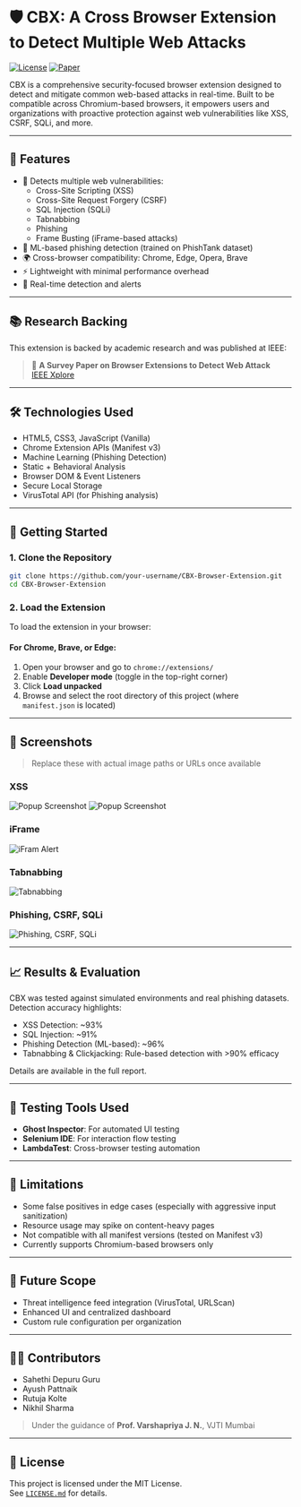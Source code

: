 # 🛡️ CBX: A Cross Browser Extension to Detect Multiple Web Attacks

[![License](https://img.shields.io/badge/license-MIT-blue.svg)](LICENSE)
[![Paper](https://img.shields.io/badge/IEEE-Publication-blue)](https://ieeexplore.ieee.org/document/10306729)

CBX is a comprehensive security-focused browser extension designed to detect and mitigate common web-based attacks in real-time. Built to be compatible across Chromium-based browsers, it empowers users and organizations with proactive protection against web vulnerabilities like XSS, CSRF, SQLi, and more.

---

## 📌 Features

- 🔐 Detects multiple web vulnerabilities:
  - Cross-Site Scripting (XSS)
  - Cross-Site Request Forgery (CSRF)
  - SQL Injection (SQLi)
  - Tabnabbing
  - Phishing
  - Frame Busting (iFrame-based attacks)
- 🧠 ML-based phishing detection (trained on PhishTank dataset)
- 🌍 Cross-browser compatibility: Chrome, Edge, Opera, Brave
- ⚡ Lightweight with minimal performance overhead
- 🔄 Real-time detection and alerts

---

## 📚 Research Backing

This extension is backed by academic research and was published at IEEE:

> 📄 **A Survey Paper on Browser Extensions to Detect Web Attack**  
> [IEEE Xplore](https://ieeexplore.ieee.org/document/10306729)

---

## 🛠️ Technologies Used

- HTML5, CSS3, JavaScript (Vanilla)
- Chrome Extension APIs (Manifest v3)
- Machine Learning (Phishing Detection)
- Static + Behavioral Analysis
- Browser DOM & Event Listeners
- Secure Local Storage
- VirusTotal API (for Phishing analysis)

---

## 🚀 Getting Started

### 1. Clone the Repository

```bash
git clone https://github.com/your-username/CBX-Browser-Extension.git
cd CBX-Browser-Extension
```

### 2. Load the Extension

To load the extension in your browser:

#### For Chrome, Brave, or Edge:

1. Open your browser and go to `chrome://extensions/`
2. Enable **Developer mode** (toggle in the top-right corner)
3. Click **Load unpacked**
4. Browse and select the root directory of this project (where `manifest.json` is located)

---

## 📸 Screenshots

> Replace these with actual image paths or URLs once available

### XSS
![Popup Screenshot](screenshots/xss1.png)
![Popup Screenshot](screenshots/xss2.png)

### iFrame
![iFram Alert](screenshots/iframe.png)

### Tabnabbing
![Tabnabbing](screenshots/tabnabbing.png)

### Phishing, CSRF, SQLi
![Phishing, CSRF, SQLi](screenshots/phishing.png)

---

## 📈 Results & Evaluation

CBX was tested against simulated environments and real phishing datasets. Detection accuracy highlights:

- XSS Detection: ~93%
- SQL Injection: ~91%
- Phishing Detection (ML-based): ~96%
- Tabnabbing & Clickjacking: Rule-based detection with >90% efficacy

Details are available in the full report.

---

## 🧪 Testing Tools Used

- **Ghost Inspector**: For automated UI testing
- **Selenium IDE**: For interaction flow testing
- **LambdaTest**: Cross-browser testing automation

---

## 🧩 Limitations

- Some false positives in edge cases (especially with aggressive input sanitization)
- Resource usage may spike on content-heavy pages
- Not compatible with all manifest versions (tested on Manifest v3)
- Currently supports Chromium-based browsers only

---

## 📅 Future Scope

- Threat intelligence feed integration (VirusTotal, URLScan)
- Enhanced UI and centralized dashboard
- Custom rule configuration per organization

---

## 👨‍💻 Contributors

- Sahethi Depuru Guru 
- Ayush Pattnaik  
- Rutuja Kolte  
- Nikhil Sharma  

> Under the guidance of **Prof. Varshapriya J. N.**, VJTI Mumbai

---

## 📄 License

This project is licensed under the MIT License.  
See [`LICENSE.md`](LICENSE.md) for details.


